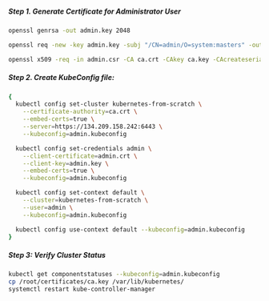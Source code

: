 ##### Step 1. Generate Certificate for Administrator User
```sh
openssl genrsa -out admin.key 2048
```
```sh
openssl req -new -key admin.key -subj "/CN=admin/O=system:masters" -out admin.csr
```
```sh
openssl x509 -req -in admin.csr -CA ca.crt -CAkey ca.key -CAcreateserial  -out admin.crt -days 1000
```

##### Step 2. Create KubeConfig file:
```sh
{
  kubectl config set-cluster kubernetes-from-scratch \
    --certificate-authority=ca.crt \
    --embed-certs=true \
    --server=https://134.209.158.242:6443 \
    --kubeconfig=admin.kubeconfig

  kubectl config set-credentials admin \
    --client-certificate=admin.crt \
    --client-key=admin.key \
    --embed-certs=true \
    --kubeconfig=admin.kubeconfig

  kubectl config set-context default \
    --cluster=kubernetes-from-scratch \
    --user=admin \
    --kubeconfig=admin.kubeconfig

  kubectl config use-context default --kubeconfig=admin.kubeconfig
}
```
##### Step 3: Verify Cluster Status
```sh
kubectl get componentstatuses --kubeconfig=admin.kubeconfig
cp /root/certificates/ca.key /var/lib/kubernetes/
systemctl restart kube-controller-manager
```
